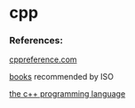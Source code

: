 # cpp

### References:

[cppreference.com](https://en.cppreference.com/w/Main_Page)

[books](https://isocpp.org/get-started) recommended by ISO

[the c++ programming language](./the_cpp_programming_language.pdf)
